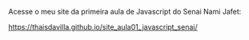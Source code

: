 Acesse o meu site da primeira aula de Javascript do Senai Nami Jafet:


 https://thaisdavilla.github.io/site_aula01_javascript_senai/
